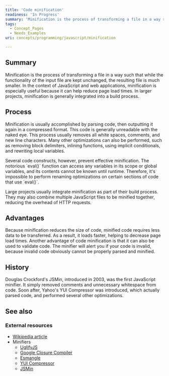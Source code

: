 ```yaml
---
title: 'Code minification'
readiness: 'In Progress'
summary: 'Minification is the process of transforming a file in a way such that while the functionality of the input file are kept unchanged, the resulting file is much smaller. In the context of JavaScript and web applications, minification is especially useful because it can help reduce page load times. In larger projects, minification is generally integrated into a build process.'
tags:
  - Concept_Pages
  - Needs_Examples
uri: concepts/programming/javascript/minification

---
```

## Summary

Minification is the process of transforming a file in a way such that while the functionality of the input file are kept unchanged, the resulting file is much smaller. In the context of JavaScript and web applications, minification is especially useful because it can help reduce page load times. In larger projects, minification is generally integrated into a build process.

## Process

Minification is usually accomplished by parsing code, then outputting it again in a compressed format. This code is generally unreadable with the naked eye. This process usually removes all white spaces, comments, and new line characters. Many other optimizations can also be performed, such as removing block delimiters, inlining functions, using implicit conditionals, and rewriting local variables.

Several code constructs, however, prevent effective minification. The notorious \`eval()\` function can access any variables in its scope or global variables, and its contents cannot be known until runtime. Therefore, it's impossible to perform renaming optimizations on certain sections of code that use \`eval()\`.

Large projects usually integrate minification as part of their build process. They may also combine multiple JavaScript files to be minified together, reducing the overhead of HTTP requests.

## Advantages

Because minification reduces the size of code, minified code requires less data to be transferred. As a result, it loads faster, helping to decrease page load times. Another advantage of code minification is that it can also be used to validate code. The minifier will alert you if your code is invalid, because invalid code obviously cannot be properly parsed and minified.

## History

Douglas Crockford's JSMin, introduced in 2003, was the first JavaScript minifier. It simply removed comments and unnecessary whitespace from code. Soon after, Yahoo's YUI Compressor was introduced, which actually parsed code, and performed several other optimizations.

## See also

### External resources

-   [Wikipedia article](http://en.wikipedia.org/wiki/Minification_(programming))
-   Minifiers
    -   [UglifyJS](http://lisperator.net/uglifyjs/)
    -   [Google Closure Compiler](https://developers.google.com/closure/compiler/)
    -   [Esmangle](http://constellation.github.com/esmangle/)
    -   [YUI Compressor](http://yuilibrary.com/projects/yuicompressor/)
    -   [JSMin](http://www.crockford.com/javascript/jsmin.html)
